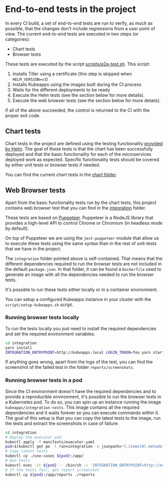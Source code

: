 # End-to-end tests in the project

In every CI build, a set of end-to-end tests are run to verify, as much as possible, that the changes don't include regressions from a user point of view. The current end-to-end tests are executed in two steps (or categories):

- Chart tests
- Browser tests

These tests are executed by the script [scripts/e2e-test.sh](../../script/e2e-test.sh). This script:

 1. Installs Tiller using a certificate (this step is skipped when `HELM_VERSION=v3`)
 2. Installs Kubeapps using the images built during the CI process
 3. Waits for the different deployments to be ready
 4. Execute the Helm tests (see the section below for more details).
 5. Execute the web browser tests (see the section below for more details).

If all of the above succeeded, the control is returned to the CI with the proper exit code.

## Chart tests

Chart tests in the project are defined using the testing functionality [provided by Helm](https://helm.sh/docs/developing_charts/#chart-tests). The goal of these tests is that the chart has been successfully deployed and that the basic functionality for each of the microservices deployed work as expected. Specific functionality tests should be covered by either unit tests or browser tests if needed.

You can find the current chart tests in the [chart folder](../../chart/kubeapps/templates/tests).

## Web Browser tests

Apart from the basic functionality tests run by the chart tests, this project contains web browser test that you can find in the [integration](../../integration) folder.

These tests are based on [Puppeteer](https://github.com/GoogleChrome/puppeteer). Puppeteer is a NodeJS library that provides a high-level API to control Chrome or Chromium (in headless mode by default).

On top of Puppeteer we are using the `jest-puppeteer` module that allow us to execute these tests using the same syntax than in the rest of unit-tests that we have in the project.

The `integration` folder pointed above is self-contained. That means that the different dependencies required to run the browser tests are not included in the default `package.json`. In that folder, it can be found a `Dockerfile` used to generate an image with all the dependencies needed to run the browser tests.

It's possible to run these tests either locally or in a container environment.

You can setup a configured Kubeapps instance in your cluster with the `script/setup-kubeapps.sh` script.

### Running browser tests locally

To run the tests locally you just need to install the required dependencies and set the required environment variables:

```bash
cd integration
yarn install
INTEGRATION_ENTRYPOINT=http://kubeapps.local LOGIN_TOKEN=foo yarn start
```

If anything goes wrong, apart from the logs of the test, you can find the screenshot of the failed test in the folder `reports/screenshots`.

### Running browser tests in a pod

Since the CI environment doesn't have the required dependencies and to provide a reproducible environment, it's possible to run the browser tests in a Kubernetes pod. To do so, you can spin up an instance running the image `kubeapps/integration-tests`. This image contains all the required dependencies and it waits forever so you can execute commands within it. The goal of this setup is that you can copy the latest tests to the image, run the tests and extract the screenshots in case of failure:

```bash
cd integration
# Deploy the executor pod
kubectl apply -f manifests/executor.yaml
pod=$(kubectl get po -l run=integration -o jsonpath="{.items[0].metadata.name}")
# Copy latest tests
kubectl cp ./use-cases ${pod}:/app/
# Run tests
kubectl exec -it ${pod} -- /bin/sh -c 'INTEGRATION_ENTRYPOINT=http://kubeapps.kubeapps LOGIN_TOKEN=foo yarn start'
# If the tests fail, get report screenshot
kubectl cp ${pod}:/app/reports ./reports
```
